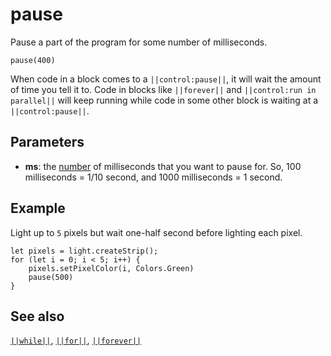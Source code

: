 # pause

Pause a part of the program for some number of milliseconds.

```sig
pause(400)
```

When code in a block comes to a ``||control:pause||``, it will wait the amount of time you tell it to. Code
in blocks like ``||forever||`` and ``||control:run in parallel||`` will keep running while code in some other
block is waiting at a ``||control:pause||``.

## Parameters

* **ms**: the [number](/types/number) of milliseconds that you want to pause for. So, 100 milliseconds = 1/10 second, and 1000 milliseconds = 1 second.

## Example

Light up to `5` pixels but wait one-half second before lighting each pixel.

```blocks
let pixels = light.createStrip();
for (let i = 0; i < 5; i++) {
    pixels.setPixelColor(i, Colors.Green)
    pause(500)
}
```

## See also

[``||while||``](/blocks/loops/while), [``||for||``](/blocks/loops/for),
[``||forever||``](/reference/loops/forever)
